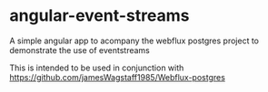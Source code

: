 # angular-event-streams
A simple angular app to acompany the webflux postgres project to demonstrate the use of eventstreams

This is intended to be used in conjunction with <https://github.com/jamesWagstaff1985/Webflux-postgres>
